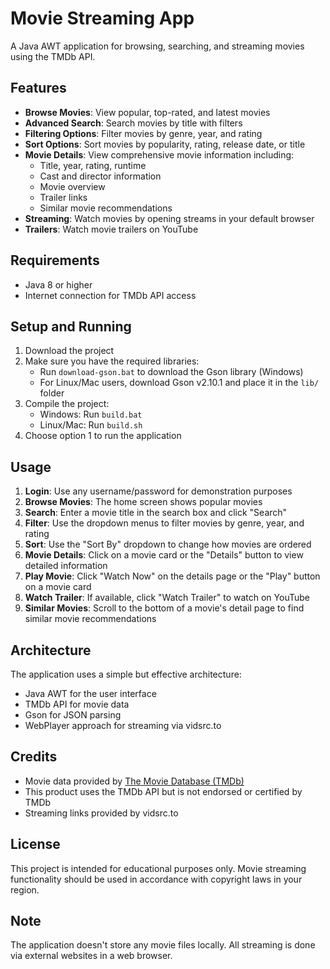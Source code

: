 # Movie Streaming App

A Java AWT application for browsing, searching, and streaming movies using the TMDb API.

## Features

- **Browse Movies**: View popular, top-rated, and latest movies
- **Advanced Search**: Search movies by title with filters
- **Filtering Options**: Filter movies by genre, year, and rating
- **Sort Options**: Sort movies by popularity, rating, release date, or title
- **Movie Details**: View comprehensive movie information including:
  - Title, year, rating, runtime
  - Cast and director information
  - Movie overview
  - Trailer links
  - Similar movie recommendations
- **Streaming**: Watch movies by opening streams in your default browser
- **Trailers**: Watch movie trailers on YouTube

## Requirements

- Java 8 or higher
- Internet connection for TMDb API access

## Setup and Running

1. Download the project
2. Make sure you have the required libraries:
   - Run `download-gson.bat` to download the Gson library (Windows)
   - For Linux/Mac users, download Gson v2.10.1 and place it in the `lib/` folder
3. Compile the project:
   - Windows: Run `build.bat`
   - Linux/Mac: Run `build.sh`
4. Choose option 1 to run the application

## Usage

1. **Login**: Use any username/password for demonstration purposes
2. **Browse Movies**: The home screen shows popular movies
3. **Search**: Enter a movie title in the search box and click "Search"
4. **Filter**: Use the dropdown menus to filter movies by genre, year, and rating
5. **Sort**: Use the "Sort By" dropdown to change how movies are ordered
6. **Movie Details**: Click on a movie card or the "Details" button to view detailed information
7. **Play Movie**: Click "Watch Now" on the details page or the "Play" button on a movie card
8. **Watch Trailer**: If available, click "Watch Trailer" to watch on YouTube
9. **Similar Movies**: Scroll to the bottom of a movie's detail page to find similar movie recommendations

## Architecture

The application uses a simple but effective architecture:

- Java AWT for the user interface
- TMDb API for movie data
- Gson for JSON parsing
- WebPlayer approach for streaming via vidsrc.to

## Credits

- Movie data provided by [The Movie Database (TMDb)](https://www.themoviedb.org/)
- This product uses the TMDb API but is not endorsed or certified by TMDb
- Streaming links provided by vidsrc.to

## License

This project is intended for educational purposes only. Movie streaming functionality should be used in accordance with copyright laws in your region.

## Note

The application doesn't store any movie files locally. All streaming is done via external websites in a web browser.
